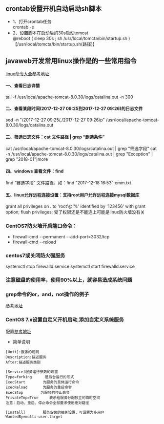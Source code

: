 ## crontab设置开机自动启动sh脚本
- 1、打开crontab任务     
crontab -e  
- 2、设置脚本在启动后的30s启动tomcat  
@reboot ( sleep 30s ; sh /usr/local/tomcta/bin/startup.sh )     【/usr/local/tomcta/bin/startup.sh(路径)】 
## javaweb开发常用linux操作是的一些常用指令
[linux命令大全参考地址](https://ipcmen.com/category/shell-command)

#### 一、查看日志详情
tail -f /usr/local/apache-tomcat-8.0.30/logs/catalina.out -n 300

#### 二、查看某段时间(2017-12-27 09:25到2017-12-27 09:26)的日志文件
sed -n "/2017-12-27 09:25/,/2017-12-27 09:26/p"  /usr/local/apache-tomcat-8.0.30/logs/catalina.out

#### 三、筛选日志文件：cat 文件路径 | grep “删选条件”
cat  /usr/local/apache-tomcat-8.0.30/logs/catalina.out | grep "筛选字段"
cat -n /usr/local/apache-tomcat-8.0.30/logs/catalina.out | grep "Exception" | grep "2018-01"|more

#### 四、windows 查看文件：find
find “赛选字段” 文件路径，如：find "2017-12-18 16:53" emm.txt

#### 五、linux允许远程连接设置：支持root用户允许远程连接mysql数据库
grant all privileges on *.* to 'root'@'%' identified by '123456' with grant option;
flush privileges;
受了权限还是不能连上可能是linux防火墙没有关

### CentOS7防火墙开启端口命令：
- firewall-cmd --permanent --add-port=3032/tcp
- firewall-cmd --reload

### centos7或关闭防火强服务
systemctl stop firewalld.service
systemctl start firewalld.service

### 注意磁盘的使用率，使用90%以上，就容易造成系统问题

### grep命令的or，and，not操作的例子
[参考地址](https://www.cnblogs.com/chaichuan/p/4172070.html)

### CentOS 7.x设置自定义开机启动,添加自定义系统服务
配置[参考地址](http://www.sevenfal.com/2016/08/04/784.html)
- 简单说明
~~~~
[Unit]:服务的说明
Description:描述服务
After:描述服务类别
 
[Service]服务运行参数的设置
Type=forking      是后台运行的形式
ExecStart        为服务的具体运行命令
ExecReload       为服务的重启命令
ExecStop        为服务的停止命令
PrivateTmp=True     表示给服务分配独立的临时空间
注意：启动、重启、停止命令全部要求使用绝对路径
 
[Install]        服务安装的相关设置，可设置为多用户
WantedBy=multi-user.target 
~~~~

